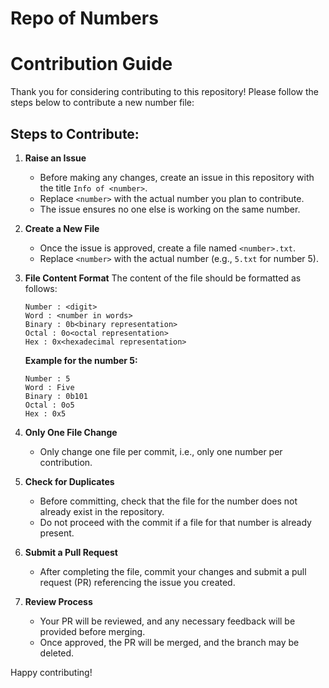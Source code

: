 # Repo of Numbers

# Contribution Guide

Thank you for considering contributing to this repository! Please follow the steps below to contribute a new number file:

## Steps to Contribute:

1. **Raise an Issue**
   - Before making any changes, create an issue in this repository with the title `Info of <number>`.
   - Replace `<number>` with the actual number you plan to contribute.
   - The issue ensures no one else is working on the same number.

2. **Create a New File**
   - Once the issue is approved, create a file named `<number>.txt`.
   - Replace `<number>` with the actual number (e.g., `5.txt` for number 5).

3. **File Content Format**
   The content of the file should be formatted as follows:
   ```
   Number : <digit>
   Word : <number in words>
   Binary : 0b<binary representation>
   Octal : 0o<octal representation>
   Hex : 0x<hexadecimal representation>
   ```

   **Example for the number 5:**
   ```
   Number : 5
   Word : Five
   Binary : 0b101
   Octal : 0o5
   Hex : 0x5
   ```

4. **Only One File Change**
   - Only change one file per commit, i.e., only one number per contribution.

5. **Check for Duplicates**
   - Before committing, check that the file for the number does not already exist in the repository.
   - Do not proceed with the commit if a file for that number is already present.

6. **Submit a Pull Request**
   - After completing the file, commit your changes and submit a pull request (PR) referencing the issue you created.

7. **Review Process**
   - Your PR will be reviewed, and any necessary feedback will be provided before merging.
   - Once approved, the PR will be merged, and the branch may be deleted.

Happy contributing!
